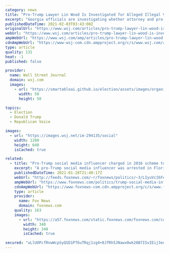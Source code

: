 ```yaml
---
category: news
title: "Pro-Trump Lawyer Lin Wood Is Investigated for Alleged Illegal Voting in Georgia"
excerpt: "Georgia officials are investigating whether attorney and pro-Trump activist L. Lin Wood may have voted illegally in Georgia while living in South Carolina. Georgia officials opened the investigation after a news report said that Mr."
publishedDateTime: 2021-02-03T03:43:00Z
originalUrl: "https://www.wsj.com/articles/pro-trump-lawyer-lin-wood-is-investigated-for-alleged-illegal-voting-in-georgia-11612327413?mod=hp_lead_pos12"
webUrl: "https://www.wsj.com/articles/pro-trump-lawyer-lin-wood-is-investigated-for-alleged-illegal-voting-in-georgia-11612327413?mod=hp_lead_pos12"
ampWebUrl: "https://www.wsj.com/amp/articles/pro-trump-lawyer-lin-wood-is-investigated-for-alleged-illegal-voting-in-georgia-11612327413"
cdnAmpWebUrl: "https://www-wsj-com.cdn.ampproject.org/c/s/www.wsj.com/amp/articles/pro-trump-lawyer-lin-wood-is-investigated-for-alleged-illegal-voting-in-georgia-11612327413"
type: article
quality: 131
heat: -1
published: false

provider:
  name: Wall Street Journal
  domain: wsj.com
  images:
    - url: "https://smartableai.github.io/election/assets/images/organizations/wsj.com-50x50.jpg"
      width: 50
      height: 50

topics:
  - Election
  - Donald Trump
  - Republican Voice

images:
  - url: "https://images.wsj.net/im-294135/social"
    width: 1280
    height: 640
    isCached: true

related:
  - title: "Pro-Trump social media influencer charged in 2016 scheme to suppress votes for Hillary Clinton"
    excerpt: "A pro-Trump social media influencer was arrested in Florida Wednesday after prosecutors say he purposely spread disinformation online in an effort to suppress votes for Hillary Clinton in the 2016 presidential election."
    publishedDateTime: 2021-01-28T21:40:17Z
    webUrl: "http://feeds.foxnews.com/~r/foxnews/politics/~3/LIyuVcI6Fec/trump-social-media-influencer-2016-disinformation-scheme-hillary-clinton-votes-florida-new-york"
    ampWebUrl: "https://www.foxnews.com/politics/trump-social-media-influencer-2016-disinformation-scheme-hillary-clinton-votes-florida-new-york.amp"
    cdnAmpWebUrl: "https://www-foxnews-com.cdn.ampproject.org/c/s/www.foxnews.com/politics/trump-social-media-influencer-2016-disinformation-scheme-hillary-clinton-votes-florida-new-york.amp"
    type: article
    provider:
      name: Fox News
      domain: foxnews.com
    quality: 163
    images:
      - url: "https://a57.foxnews.com/static.foxnews.com/foxnews.com/content/uploads/2020/10/340/340/danielle-wallace-headshot.jpg?ve=1&tl=1"
        width: 340
        height: 340
        isCached: true

secured: "uLlUOPcfRnwWcpSyQSD1PT6uTRqj1zg4+8JfRh5JNawx0wk20B7ISvIEij3eebnnV9XGJq0yaBG6iHyqLufs4Y2SNr+2Wza9OlcX60Wqj8yYEWTyrlARQsCmcHru79XQrSIqIshxHp9BduWwb1Csu1OcQX7SJRXTZgdPuLph5+XngAzM4y1vVEKbpfFTfG/bmkEULYkAoBLELHI4Naix2IlfxyONM/gyi9wviwxWoVhe13TpuAv2IQ92IXz3ibCU2DV/BeOAVXBSo1e+WbEgatAIHYq0Z+E7xA+Zs23+tpppc116DnB4pPzcv3jekZUsconlfkszTiuMvXWq/GBT2eIZp3bds66F33wCvxiFAEs=;pNduojBDrz7Lhb6nv2QLTw=="
---
```


